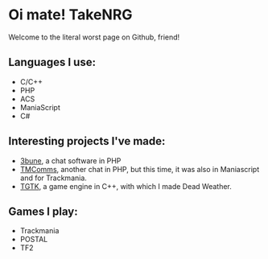 # Oi mate! TakeNRG

Welcome to the literal worst page on Github, friend!

## Languages I use:
- C/C++
- PHP
- ACS
- ManiaScript
- C#

## Interesting projects I've made:
- [3bune](https://github.com/Safariminer/3bune), a chat software in PHP
- [TMComms](https://github.com/Safariminer/tmcomms), another chat in PHP, but this time, it was also in Maniascript and for Trackmania.
- [TGTK](https://github.com/Safariminer/TVGame), a game engine in C++, with which I made Dead Weather.

## Games I play:
- Trackmania
- POSTAL
- TF2

<!--
**Safariminer/safariminer** is a ✨ _special_ ✨ repository because its `README.md` (this file) appears on your GitHub profile.

Here are some ideas to get you started:

- 🔭 I’m currently working on ...
- 🌱 I’m currently learning ...
- 👯 I’m looking to collaborate on ...
- 🤔 I’m looking for help with ...
- 💬 Ask me about ...
- 📫 How to reach me: ...
- 😄 Pronouns: ...
- ⚡ Fun fact: ...
-->
